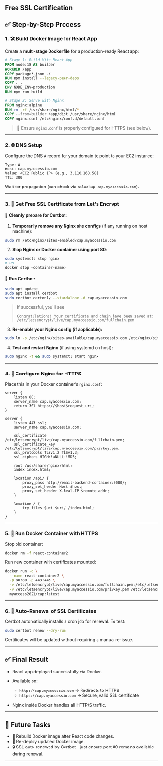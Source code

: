 ## Free SSL Certification 


## ✅ Step-by-Step Process

### 1. 🛠️ Build Docker Image for React App

Create a **multi-stage Dockerfile** for a production-ready React app:

```Dockerfile
# Stage 1: Build Vite React App
FROM node:18 AS builder
WORKDIR /app
COPY package*.json ./
RUN npm install --legacy-peer-deps
COPY . .
ENV NODE_ENV=production
RUN npm run build

# Stage 2: Serve with Nginx
FROM nginx:alpine
RUN rm -rf /usr/share/nginx/html/*
COPY --from=builder /app/dist /usr/share/nginx/html
COPY nginx.conf /etc/nginx/conf.d/default.conf
```

> 🔧 Ensure `nginx.conf` is properly configured for HTTPS (see below).

---

### 2. 🌐 DNS Setup

Configure the DNS `A` record for your domain to point to your EC2 instance:

```
Type: A
Host: cap.myaccessio.com
Value: <EC2 Public IP> (e.g., 3.110.168.58)
TTL: 300
```

Wait for propagation (can check via `nslookup cap.myaccessio.com`).

---

### 3. 🔐 Get Free SSL Certificate from Let's Encrypt

#### 🧼 Cleanly prepare for Certbot:

1. **Temporarily remove any Nginx site configs** (if any running on host machine):

```bash
sudo rm /etc/nginx/sites-enabled/cap.myaccessio.com
```

2. **Stop Nginx or Docker container using port 80**:

```bash
sudo systemctl stop nginx
# OR
docker stop <container-name>
```

#### 🚀 Run Certbot:

```bash
sudo apt update
sudo apt install certbot
sudo certbot certonly --standalone -d cap.myaccessio.com
```

> If successful, you'll see:
>
> ```
> Congratulations! Your certificate and chain have been saved at:
> /etc/letsencrypt/live/cap.myaccessio.com/fullchain.pem
> ```

3. **Re-enable your Nginx config (if applicable):**

```bash
sudo ln -s /etc/nginx/sites-available/cap.myaccessio.com /etc/nginx/sites-enabled/
```

4. **Test and restart Nginx** (if using systemd on host):

```bash
sudo nginx -t && sudo systemctl start nginx
```

---

### 4. 🧾 Configure Nginx for HTTPS

Place this in your Docker container’s `nginx.conf`:

```nginx
server {
    listen 80;
    server_name cap.myaccessio.com;
    return 301 https://$host$request_uri;
}

server {
    listen 443 ssl;
    server_name cap.myaccessio.com;

    ssl_certificate /etc/letsencrypt/live/cap.myaccessio.com/fullchain.pem;
    ssl_certificate_key /etc/letsencrypt/live/cap.myaccessio.com/privkey.pem;
    ssl_protocols TLSv1.2 TLSv1.3;
    ssl_ciphers HIGH:!aNULL:!MD5;

    root /usr/share/nginx/html;
    index index.html;

    location /api/ {
        proxy_pass http://email-backend-container:5000/;
        proxy_set_header Host $host;
        proxy_set_header X-Real-IP $remote_addr;
    }

    location / {
        try_files $uri $uri/ /index.html;
    }
}
```

---

### 5. 🐳 Run Docker Container with HTTPS

Stop old container:

```bash
docker rm -f react-container2
```

Run new container with certificates mounted:

```bash
docker run -d \
  --name react-container2 \
  -p 80:80 -p 443:443 \
  -v /etc/letsencrypt/live/cap.myaccessio.com/fullchain.pem:/etc/letsencrypt/live/cap.myaccessio.com/fullchain.pem:ro \
  -v /etc/letsencrypt/live/cap.myaccessio.com/privkey.pem:/etc/letsencrypt/live/cap.myaccessio.com/privkey.pem:ro \
  myaccess2021/cap:latest
```

---

### 6. 🔁 Auto-Renewal of SSL Certificates

Certbot automatically installs a cron job for renewal. To test:

```bash
sudo certbot renew --dry-run
```

Certificates will be updated without requiring a manual re-issue.

---

## ✅ Final Result

* React app deployed successfully via Docker.
* Available on:

  * `http://cap.myaccessio.com` → Redirects to HTTPS
  * `https://cap.myaccessio.com` → Secure, valid SSL certificate
* Nginx inside Docker handles all HTTP/S traffic.

---

## 🔄 Future Tasks

* 🔁 Rebuild Docker image after React code changes.
* 🚢 Re-deploy updated Docker image.
* 🔒 SSL auto-renewed by Certbot—just ensure port 80 remains available during renewal.

---

